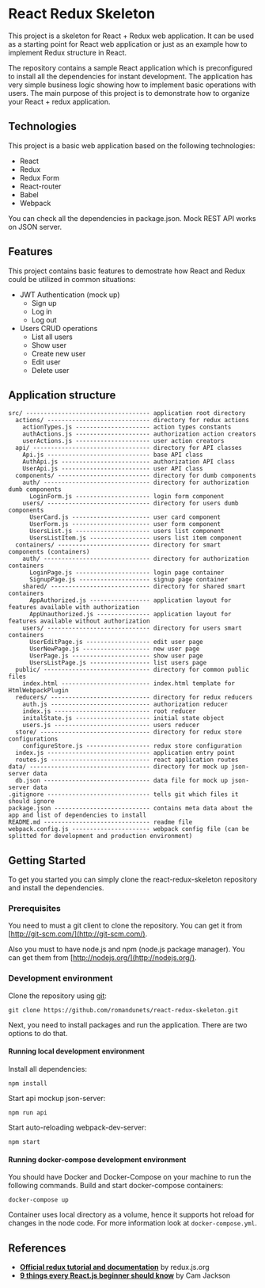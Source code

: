 # React Redux Skeleton

This project is a skeleton for React + Redux web application. It can be used as a starting point for React web application or just as an example how to implement Redux structure in React.

The repository contains a sample React application which is preconfigured to install all the dependencies for instant development. The application has very simple business logic showing how to implement basic operations with users. The main purpose of this project is to demonstrate how to organize your React + redux application.

## Technologies

This project is a basic web application based on the following technologies:
* React
* Redux
* Redux Form
* React-router
* Babel
* Webpack

You can check all the dependencies in package.json. Mock REST API works on JSON server.

## Features

This project contains basic features to demostrate how React and Redux could be utilized in common situations:
* JWT Authentication (mock up)
  * Sign up
  * Log in
  * Log out
* Users CRUD operations
  * List all users
  * Show user
  * Create new user
  * Edit user
  * Delete user

## Application structure

```
src/ ----------------------------------- application root directory
  actions/ ----------------------------- directory for redux actions
    actionTypes.js --------------------- action types constants
    authActions.js --------------------- authorization action creators
    userActions.js --------------------- user action creators
  api/ --------------------------------- directory for API classes
    Api.js ----------------------------- base API class
    AuthApi.js ------------------------- authorization API class
    UserApi.js ------------------------- user API class
  components/ -------------------------- directory for dumb components
    auth/ ------------------------------ directory for authorization dumb components
      LoginForm.js --------------------- login form component
    users/ ----------------------------- directory for users dumb components
      UserCard.js ---------------------- user card component
      UserForm.js ---------------------- user form component
      UsersList.js --------------------- users list component
      UsersListItem.js ----------------- users list item component
  containers/ -------------------------- directory for smart components (containers)
    auth/ ------------------------------ directory for authorization containers
      LoginPage.js --------------------- login page container
      SignupPage.js -------------------- signup page container
    shared/ ---------------------------- directory for shared smart containers
      AppAuthorized.js ----------------- application layout for features available with authorization
      AppUnauthorized.js --------------- application layout for features available without authorization
    users/ ----------------------------- directory for users smart containers
      UserEditPage.js ------------------ edit user page
      UserNewPage.js ------------------- new user page
      UserPage.js ---------------------- show user page
      UsersListPage.js ----------------- list users page
  public/ ------------------------------ directory for common public files
    index.html ------------------------- index.html template for HtmlWebpackPlugin
  reducers/ ---------------------------- directory for redux reducers
    auth.js ---------------------------- authorization reducer
    index.js --------------------------- root reducer
    initalState.js --------------------- initial state object
    users.js --------------------------- users reducer
  store/ ------------------------------- directory for redux store configurations
    configureStore.js ------------------ redux store configuration
  index.js ----------------------------- application entry point
  routes.js ---------------------------- react application routes
data/ ---------------------------------- directory for mock up json-server data
  db.json ------------------------------ data file for mock up json-server data
.gitignore ----------------------------- tells git which files it should ignore
package.json --------------------------- contains meta data about the app and list of dependencies to install
README.md ------------------------------ readme file
webpack.config.js ---------------------- webpack config file (can be splitted for development and production environment)
```

## Getting Started

To get you started you can simply clone the react-redux-skeleton repository and install the dependencies.

### Prerequisites

You need to must a git client to clone the repository. You can get it from [http://git-scm.com/](http://git-scm.com/).

Also you must to have node.js and npm (node.js package manager). You can get them from [http://nodejs.org/](http://nodejs.org/).

### Development environment

Clone the repository using [git](git):

```
git clone https://github.com/romandunets/react-redux-skeleton.git
```

Next, you need to install packages and run the application. There are two options to do that.

#### Running local development environment

Install all dependencies:

```
npm install
```

Start api mockup json-server:

```
npm run api
```

Start auto-reloading webpack-dev-server:

```
npm start
```

#### Running docker-compose development environment

You should have Docker and Docker-Compose on your machine to run the following commands. Build and start docker-compose containers:

```
docker-compose up
```

Container uses local directory as a volume, hence it supports hot reload for changes in the node code. For more information look at `docker-compose.yml`.

## References

* **[Official redux tutorial and documentation](http://redux.js.org/docs/introduction/)** by redux.js.org
* **[9 things every React.js beginner should know](https://camjackson.net/post/9-things-every-reactjs-beginner-should-know/)** by Cam Jackson
